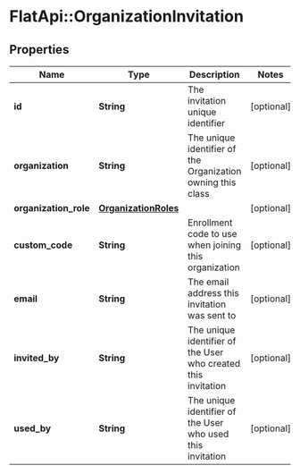 # FlatApi::OrganizationInvitation

## Properties
Name | Type | Description | Notes
------------ | ------------- | ------------- | -------------
**id** | **String** | The invitation unique identifier | [optional] 
**organization** | **String** | The unique identifier of the Organization owning this class | [optional] 
**organization_role** | [**OrganizationRoles**](OrganizationRoles.md) |  | [optional] 
**custom_code** | **String** | Enrollment code to use when joining this organization | [optional] 
**email** | **String** | The email address this invitation was sent to | [optional] 
**invited_by** | **String** | The unique identifier of the User who created this invitation | [optional] 
**used_by** | **String** | The unique identifier of the User who used this invitation | [optional] 


